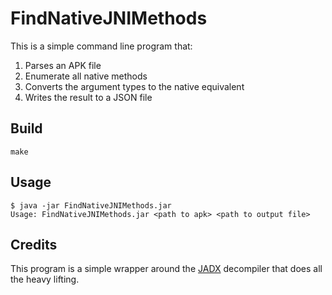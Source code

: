 # FindNativeJNIMethods

This is a simple command line program that:

1. Parses an APK file
2. Enumerate all native methods
3. Converts the argument types to the native equivalent
4. Writes the result to a JSON file


## Build

```
make
```

## Usage

```
$ java -jar FindNativeJNIMethods.jar
Usage: FindNativeJNIMethods.jar <path to apk> <path to output file>
```

## Credits

This program is a simple wrapper around the [JADX][jadx] decompiler that does
all the heavy lifting.

[jadx]: https://github.com/skylot/jadx
